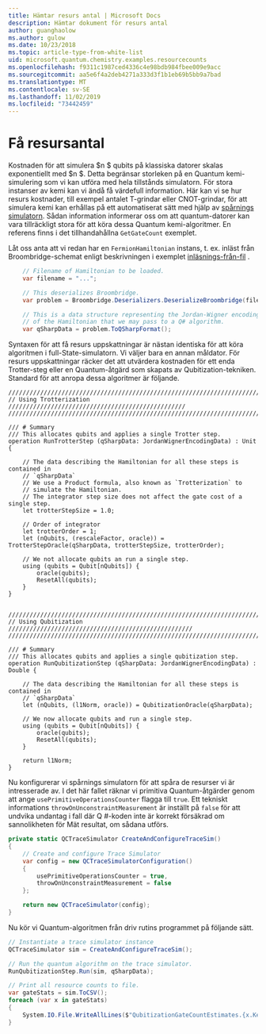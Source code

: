 ```yaml
---
title: Hämtar resurs antal | Microsoft Docs
description: Hämtar dokument för resurs antal
author: guanghaolow
ms.author: gulow
ms.date: 10/23/2018
ms.topic: article-type-from-white-list
uid: microsoft.quantum.chemistry.examples.resourcecounts
ms.openlocfilehash: f9311c1987ced4336c4e98bdb984fbee009e9acc
ms.sourcegitcommit: aa5e6f4a2deb4271a333d3f1b1eb69b5bb9a7bad
ms.translationtype: MT
ms.contentlocale: sv-SE
ms.lasthandoff: 11/02/2019
ms.locfileid: "73442459"
---
```

# <a name="obtaining-resource-counts"></a>Få resursantal

Kostnaden för att simulera $n $ qubits på klassiska datorer skalas exponentiellt med $n $. Detta begränsar storleken på en Quantum kemi-simulering som vi kan utföra med hela tillstånds simulatorn. För stora instanser av kemi kan vi ändå få värdefull information. Här kan vi se hur resurs kostnader, till exempel antalet T-grindar eller CNOT-grindar, för att simulera kemi kan erhållas på ett automatiserat sätt med hjälp av [spårnings simulatorn](xref:microsoft.quantum.machines.qc-trace-simulator.intro). Sådan information informerar oss om att quantum-datorer kan vara tillräckligt stora för att köra dessa Quantum kemi-algoritmer. En referens finns i det tillhandahållna `GetGateCount` exemplet.

Låt oss anta att vi redan har en `FermionHamiltonian` instans, t. ex. inläst från Broombridge-schemat enligt beskrivningen i exemplet [inläsnings-från-fil](xref:microsoft.quantum.chemistry.examples.loadhamiltonian) . 

```csharp
    // Filename of Hamiltonian to be loaded.
    var filename = "...";

    // This deserializes Broombridge.
    var problem = Broombridge.Deserializers.DeserializeBroombridge(filename).ProblemDescriptions.First();

    // This is a data structure representing the Jordan-Wigner encoding 
    // of the Hamiltonian that we may pass to a Q# algorithm.
    var qSharpData = problem.ToQSharpFormat();
```

Syntaxen för att få resurs uppskattningar är nästan identiska för att köra algoritmen i full-State-simulatorn. Vi väljer bara en annan måldator. För resurs uppskattningar räcker det att utvärdera kostnaden för ett enda Trotter-steg eller en Quantum-åtgärd som skapats av Qubitization-tekniken. Standard för att anropa dessa algoritmer är följande.

```qsharp
//////////////////////////////////////////////////////////////////////////
// Using Trotterization //////////////////////////////////////////////////
//////////////////////////////////////////////////////////////////////////

/// # Summary
/// This allocates qubits and applies a single Trotter step.
operation RunTrotterStep (qSharpData: JordanWignerEncodingData) : Unit {
    
    // The data describing the Hamiltonian for all these steps is contained in
    // `qSharpData`
    // We use a Product formula, also known as `Trotterization` to
    // simulate the Hamiltonian.
    // The integrator step size does not affect the gate cost of a single step.
    let trotterStepSize = 1.0;
    
    // Order of integrator
    let trotterOrder = 1;
    let (nQubits, (rescaleFactor, oracle)) = TrotterStepOracle(qSharpData, trotterStepSize, trotterOrder);
    
    // We not allocate qubits an run a single step.
    using (qubits = Qubit[nQubits]) {
        oracle(qubits);
        ResetAll(qubits);
    }
}


//////////////////////////////////////////////////////////////////////////
// Using Qubitization ////////////////////////////////////////////////////
//////////////////////////////////////////////////////////////////////////

/// # Summary
/// This allocates qubits and applies a single qubitization step.
operation RunQubitizationStep (qSharpData: JordanWignerEncodingData) : Double {
    
    // The data describing the Hamiltonian for all these steps is contained in
    // `qSharpData`
    let (nQubits, (l1Norm, oracle)) = QubitizationOracle(qSharpData);
    
    // We now allocate qubits and run a single step.
    using (qubits = Qubit[nQubits]) {
        oracle(qubits);
        ResetAll(qubits);
    }
    
    return l1Norm;
}
```

Nu konfigurerar vi spårnings simulatorn för att spåra de resurser vi är intresserade av. I det här fallet räknar vi primitiva Quantum-åtgärder genom att ange `usePrimitiveOperationsCounter` flagga till `true`. Ett tekniskt informations `throwOnUnconstraintMeasurement` är inställt på `false` för att undvika undantag i fall där Q #-koden inte är korrekt försäkrad om sannolikheten för Mät resultat, om sådana utförs.

```csharp
private static QCTraceSimulator CreateAndConfigureTraceSim()
{
    // Create and configure Trace Simulator
    var config = new QCTraceSimulatorConfiguration()
    {
        usePrimitiveOperationsCounter = true,
        throwOnUnconstraintMeasurement = false
    };

    return new QCTraceSimulator(config);
}
```

Nu kör vi Quantum-algoritmen från driv rutins programmet på följande sätt.

```csharp
// Instantiate a trace simulator instance
QCTraceSimulator sim = CreateAndConfigureTraceSim();

// Run the quantum algorithm on the trace simulator.
RunQubitizationStep.Run(sim, qSharpData);

// Print all resource counts to file.
var gateStats = sim.ToCSV();
foreach (var x in gateStats)
{
    System.IO.File.WriteAllLines($"QubitizationGateCountEstimates.{x.Key}.csv", new string[] { x.Value });
}
```